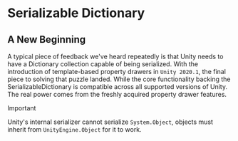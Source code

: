 # Serializable Dictionary

## A New Beginning
A typical piece of feedback we've heard repeatedly is that Unity needs to have a Dictionary collection capable of being serialized. With the introduction of template-based property drawers in `Unity 2020.1`, the final piece to solving that puzzle landed. While the core functionality backing the SerializableDictionary is compatible across all supported versions of Unity. The real power comes from the freshly acquired property drawer features.

> [!IMPORTANT]
> Unity's internal serializer cannot serialize `System.Object`, objects must inherit from `UnityEngine.Object` for it to work.

##

